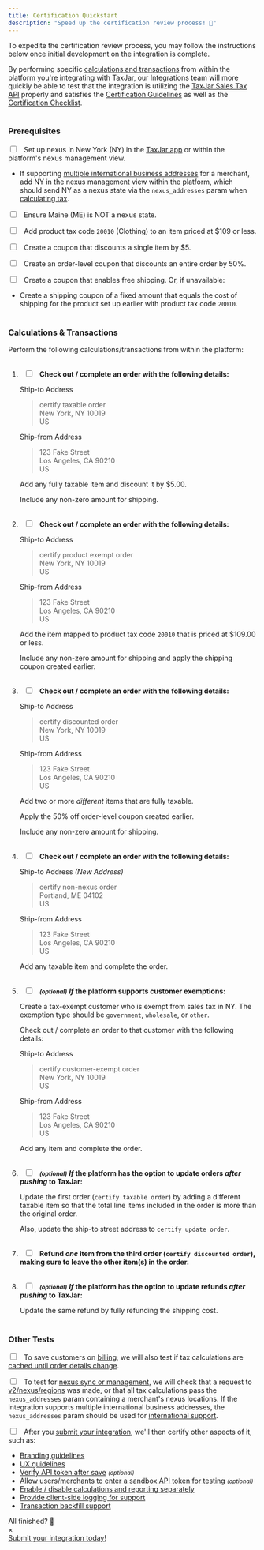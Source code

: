 ```yaml
---
title: Certification Quickstart
description: "Speed up the certification review process! 🚀"
---
```


To expedite the certification review process, you may follow the instructions below once initial development on the integration is complete.

By performing specific [calculations and transactions](#section-calculations-and-transactions) from within the platform you're integrating with TaxJar, our Integrations team will more quickly be able to test that the integration is utilizing the [TaxJar Sales Tax API](https://developers.taxjar.com/api/reference) properly and satisfies the [Certification Guidelines](/integrations/certification-guidelines) as well as the [Certification Checklist](/integrations/certification-checklist).<br><br>

### Prerequisites

<label><input type="checkbox">&nbsp;&nbsp; Set up nexus in New York (NY) in the [TaxJar app](https://app.taxjar.com/account#states) or within the platform's nexus management view.</label>

- If supporting [multiple international business addresses](/integrations/sales-tax-calculations/#section-international-limitations) for a merchant, add NY in the nexus management view within the platform, which should send NY as a nexus state via the `nexus_addresses` param when [calculating tax](https://developers.taxjar.com/api/reference/#post-calculate-sales-tax-for-an-order).
​

<label><input type="checkbox">&nbsp;&nbsp; Ensure Maine (ME) is NOT a nexus state.</label>

<label><input type="checkbox">&nbsp;&nbsp; Add product tax code `20010` (Clothing) to an item priced at $109 or less.</label>

<label><input type="checkbox">&nbsp;&nbsp; Create a coupon that discounts a single item by $5.</label>

<label><input type="checkbox">&nbsp;&nbsp; Create an order-level coupon that discounts an entire order by 50%.</label>

<label><input type="checkbox">&nbsp;&nbsp; Create a coupon that enables free shipping. Or, if unavailable:</label>

- Create a shipping coupon of a fixed amount that equals the cost of shipping for the product set up earlier with product tax code `20010`.<br><br>

### Calculations & Transactions

Perform the following calculations/transactions from within the platform:<br><br>

1. <label>&nbsp;&nbsp;<input type="checkbox">&nbsp;&nbsp; **Check out / complete an order with the following details:**</label>

    Ship-to Address

    > certify taxable order<br>
    > New York, NY 10019<br>
    > US

    Ship-from Address

    > 123 Fake Street<br>
    > Los Angeles, CA 90210<br>
    > US

    Add any fully taxable item and discount it by $5.00.

    Include any non-zero amount for shipping.<br><br>

2. <label>&nbsp;&nbsp;<input type="checkbox">&nbsp;&nbsp; **Check out / complete an order with the following details:**&nbsp;</label>

    Ship-to Address

    > certify product exempt order<br>
    > New York, NY 10019<br>
    > US

    Ship-from Address

    > 123 Fake Street<br>
    > Los Angeles, CA 90210<br>
    > US

    Add the item mapped to product tax code `20010` that is priced at $109.00 or less.

    Include any non-zero amount for shipping and apply the shipping coupon created earlier.<br><br>

3. <label>&nbsp;&nbsp;<input type="checkbox">&nbsp;&nbsp; **Check out / complete an order with the following details:**&nbsp;&nbsp;</label>

    Ship-to Address

    > certify discounted order<br>
    > New York, NY 10019<br>
    > US

    Ship-from Address

    > 123 Fake Street<br>
    > Los Angeles, CA 90210<br>
    > US

    Add two or more _different_ items that are fully taxable.

    Apply the 50% off order-level coupon created earlier.

    Include any non-zero amount for shipping.<br><br>

4. <label>&nbsp;&nbsp;<input type="checkbox">&nbsp;&nbsp; **Check out / complete an order with the following details:**&nbsp;&nbsp;&nbsp;</label>

    Ship-to Address _(New Address)_

    > certify non-nexus order<br>
    > Portland, ME 04102<br>
    > US

    Ship-from Address

    > 123 Fake Street<br>
    > Los Angeles, CA 90210<br>
    > US

    Add any taxable item and complete the order.<br><br>

5. <label>&nbsp;&nbsp;<input type="checkbox">&nbsp;&nbsp; <small>**_(optional)_**</small> **_If_ the platform supports customer exemptions:**</label>

    Create a tax-exempt customer who is exempt from sales tax in NY. The exemption type should be `government`, `wholesale`, or `other`.

    Check out / complete an order to that customer with the following details:

    Ship-to Address

    > certify customer-exempt order<br>
    > New York, NY 10019<br>
    > US

    Ship-from Address

    > 123 Fake Street<br>
    > Los Angeles, CA 90210<br>
    > US

    Add any item and complete the order.<br><br>

6. <label>&nbsp;&nbsp;<input type="checkbox">&nbsp;&nbsp; <small>**_(optional)_**</small> **_If_ the platform has the option to update orders _after pushing_ to TaxJar:**</label>

    Update the first order (`certify taxable order`) by adding a different taxable item so that the total line items included in the order is more than the original order.

    Also, update the ship-to street address to `certify update order`.<br><br>

7. <label>&nbsp;&nbsp;<input type="checkbox">&nbsp;&nbsp; **Refund _one_ item from the third order (`certify discounted order`), making sure to leave the other item(s) in the order.**<br><br></label>

8. <label>&nbsp;&nbsp;<input type="checkbox">&nbsp;&nbsp; <small>**_(optional)_**</small> **_If_ the platform has the option to update refunds _after pushing_ to TaxJar:**</label>

    Update the same refund by fully refunding the shipping cost.<br><br>

### Other Tests

<label><input type="checkbox">&nbsp;&nbsp; To save customers on [billing](https://developers.taxjar.com/api/reference/#billing), we will also test if tax calculations are [cached until order details change](/integrations/sales-tax-calculations/#section-api-guidelines).</label>

<label><input type="checkbox">&nbsp;&nbsp; To test for [nexus sync or management](/integrations/certification-checklist/#section-configuration), we will check that a request to [v2/nexus/regions](https://developers.taxjar.com/api/reference/#get-list-nexus-regions) was made, or that all tax calculations pass the `nexus_addresses` param containing a merchant's nexus locations. If the integration supports multiple international business addresses, the `nexus_addresses` param should be used for [international support](https://developers.taxjar.com/api/reference/#countries).</label>

<label><input type="checkbox">&nbsp;&nbsp; After you [submit your integration](/integrations/submit/), we'll then certify other aspects of it, such as:</label>

 - [Branding guidelines](/integrations/onboarding/#section-branding-guidelines)
 - [UX guidelines](/integrations/authentication/#section-ux-guidelines)
 - [Verify API token after save](/integrations/authentication/#section-api-guidelines) <small>_(optional)_</small>
 - [Allow users/merchants to enter a sandbox API token for testing](/integrations/testing/#section-sandbox-environment) <small>_(optional)_</small>
 - [Enable / disable calculations and reporting separately](/integrations/sales-tax-reporting/#section-ux-guidelines)
 - [Provide client-side logging for support](/integrations/certification-checklist/#section-configuration)
 - [Transaction backfill support](/integrations/sales-tax-reporting/#section-backfilling-transactions)

<div class="callout">
  <div class="callout-header">All finished? 🎉</div>
  <span class="close-callout-btn">&times;</span>
  <div class="callout-container">
    <a href="/integrations/submit/">Submit your integration today!</a>
  </div>
</div>

